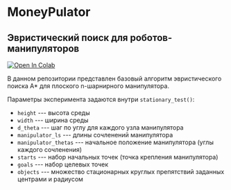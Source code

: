 # MoneyPulator

## Эвристический поиск для роботов-манипуляторов

[![Open In Colab](https://colab.research.google.com/assets/colab-badge.svg)](https://colab.research.google.com/github/MMiknich/MoneyPulator/blob/main/Manipulator.ipynb)

В данном репозитории представлен базовый алгоритм эвристического поиска A* для плоского n-шарнирного манипулятора.

Параметры эксперимента задаются внутри `stationary_test()`:
- `height` --- высота среды
- `width` --- ширина среды
- `d_theta` --- шаг по углу для каждого узла манипулятора
- `manipulator_ls` --- длины сочленений манипулятора
- `manipulator_thetas` --- начальное положение манипулятора (углы каждого сочленения)
- `starts` --- набор начальных точек (точка крепления манипулятора)
- `goals` --- набор целевых точек
- `objects` --- множество стационарных круглых препятствий заданных центрами и радиусом
